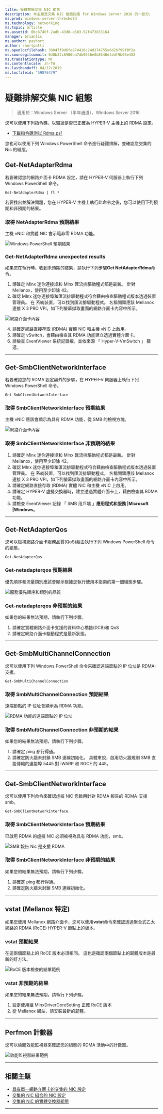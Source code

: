 ```yaml
---
title: 疑難排解交集 NIC 組態
description: 本主題是交集 NIC 組態指南 for Windows Server 2016 的一部分。
ms.prod: windows-server-threshold
ms.technology: networking
ms.topic: article
ms.assetid: 0bc6746f-2adb-43d8-a503-52f473833164
manager: brianlic
ms.author: pashort
author: shortpatti
ms.openlocfilehash: 3004ff9d6fe874410c24d174755a6d26f99f8f2a
ms.sourcegitcommit: 0d0b32c8986ba7db9536e0b8648d4ddf9b03e452
ms.translationtype: MT
ms.contentlocale: zh-TW
ms.lasthandoff: 04/17/2019
ms.locfileid: "59876479"
---
```

# <a name="troubleshooting-converged-nic-configurations"></a>疑難排解交集 NIC 組態

>適用於：Windows Server （半年通道），Windows Server 2016

您可以使用下列指令碼，以驗證是否已正確為 HYPER-V 主機上的 RDMA 設定。

- [下載指令碼測試 Rdma.ps1](https://github.com/Microsoft/SDN/blob/master/Diagnostics/Test-Rdma.ps1)

您也可以使用下列 Windows PowerShell 命令進行疑難排解，並確認您交集的 Nic 的組態。

## <a name="get-netadapterrdma"></a>Get-NetAdapterRdma

若要確認您的網路介面卡 RDMA 設定，請在 HYPER-V 伺服器上執行下列 Windows PowerShell 命令。

    
    Get-NetAdapterRdma | fl *
    

若要找出並解決問題，您在 HYPER-V 主機上執行此命令之後，您可以使用下列預期和非預期的結果。

### <a name="get-netadapterrdma-expected-results"></a>取得 NetAdapterRdma 預期結果

主機 vNIC 和實體 NIC 會示範非零 RDMA 功能。

![Windows PowerShell 預期結果](../../media/Converged-NIC/CNIC-Troubleshooting/cnic-tshoot-01.jpg)

### <a name="get-netadapterrdma-unexpected-results"></a>Get-NetAdapterRdma unexpected results

如果您在執行時，收到未預期的結果，請執行下列步驟**Get NetAdapterRdma**命令。

1. 請確定 Mlnx 迷你連接埠和 Mlnx 匯流排驅動程式都是最新。 針對 Mellanox，使用至少卸除 42。 
2. 確認 Mlnx 迷你連接埠和匯流排驅動程式符合藉由檢查驅動程式版本透過裝置管理員。 在 系統裝置，可以找到匯流排驅動程式。 名稱開頭應該 Mellanox 連接 X 3 PRO VPI，如下列螢幕擷取畫面的網路介面卡內容中所示。

![網路介面卡內容](../../media/Converged-NIC/CNIC-Troubleshooting/cnic-tshoot-02.jpg)

4. 請確定網路直接存取 (RDMA) 實體 NIC 和主機 vNIC 上啟用。
5. 請確定 vSwitch，會藉由檢查其 RDMA 功能建立透過實體介面卡。
6. 請檢查 EventViewer 系統記錄檔，並依來源 「 Hyper-V-VmSwitch 」 篩選。

--- 

## <a name="get-smbclientnetworkinterface"></a>Get-SmbClientNetworkInterface

若要確認您的 RDMA 設定額外的步驟，在 HYPER-V 伺服器上執行下列 Windows PowerShell 命令。


    Get-SmbClientNetworkInterface

### <a name="get-smbclientnetworkinterface-expected-results"></a>取得 SmbClientNetworkInterface 預期結果

主機 vNIC 應該會顯示為具有 RDMA 功能，從 SMB 的檢視方塊。

![網路介面卡內容](../../media/Converged-NIC/CNIC-Troubleshooting/cnic-tshoot-03.jpg)


### <a name="get-smbclientnetworkinterface-unexpected-results"></a>取得 SmbClientNetworkInterface 非預期的結果

1. 請確定 Mlnx 迷你連接埠和 Mlnx 匯流排驅動程式都是最新。 針對 Mellanox，使用至少卸除 42。 
2. 確認 Mlnx 迷你連接埠和匯流排驅動程式符合藉由檢查驅動程式版本透過裝置管理員。 在 系統裝置，可以找到匯流排驅動程式。 名稱開頭應該 Mellanox 連接 X 3 PRO VPI，如下列螢幕擷取畫面的網路介面卡內容中所示。
3. 請確定網路直接存取 (RDMA) 實體 NIC 和主機 vNIC 上啟用。
4. 請確定 HYPER-V 虛擬交換器時，建立透過實體介面卡上，藉由檢查其 RDMA 功能。
5. 請檢查 EventViewer 記錄 「 SMB 用戶端 」**應用程式和服務 |Microsoft |Windows**。

--- 

## <a name="get-netadapterqos"></a>Get-NetAdapterQos

您可以檢視網路介面卡服務品質\(QoS\)藉由執行下列 Windows PowerShell 命令的組態。

    Get-NetAdapterQos

### <a name="get-netadapterqos-expected-results"></a>Get-netadapterqos 預期結果

優先順序和流量類別應該會顯示根據您執行使用本指南的第一個組態步驟。

![服務優先順序和類別的品質](../../media/Converged-NIC/CNIC-Troubleshooting/cnic-tshoot-04.jpg)

### <a name="get-netadapterqos-unexpected-results"></a>Get-netadapterqos 非預期的結果

如果您的結果無法預期，請執行下列步驟。

1. 請確定實體網路介面卡支援的資料中心橋接\(DCB\)和 QoS
2. 請確定網路介面卡驅動程式是最新狀態。

--- 

## <a name="get-smbmultichannelconnection"></a>Get-SmbMultiChannelConnection

您可以使用下列 Windows PowerShell 命令來確認遠端節點的 IP 位址是 RDMA\-支援。

    Get-SmbMultiChannelConnection


### <a name="get-smbmultichannelconnection-expected-results"></a>取得 SmbMultiChannelConnection 預期結果

遠端節點的 IP 位址會顯示為 RDMA 功能。

![RDMA 功能的遠端節點的 IP 位址](../../media/Converged-NIC/CNIC-Troubleshooting/cnic-tshoot-05.jpg)

### <a name="get-smbmultichannelconnection-unexpected-results"></a>取得 SmbMultiChannelConnection 非預期的結果

如果您的結果無法預期，請執行下列步驟。

1. 請確定 ping 都行得通。
2. 請確定防火牆未封鎖 SMB 連線初始化。 具體來說，啟用防火牆規則 SMB 直接傳輸的連接埠 5445 對 iWARP 和 ROCE 的 445。

--- 

## <a name="get-smbclientnetworkinterface"></a>Get-SmbClientNetworkInterface

您可以使用下列命令來確認虛擬 NIC 您啟用針對 RDMA 報告的 RDMA\-支援 smb。

    Get-SmbClientNetworkInterface


### <a name="get-smbclientnetworkinterface-expected-results"></a>取得 SmbClientNetworkInterface 預期結果

已啟用 RDMA 的虛擬 NIC 必須被視為具有 RDMA 功能，smb。

![SMB 報告 Nic 是支援 RDMA](../../media/Converged-NIC/CNIC-Troubleshooting/cnic-tshoot-06.jpg)

### <a name="get-smbclientnetworkinterface-unexpected-results"></a>取得 SmbClientNetworkInterface 非預期的結果

如果您的結果無法預期，請執行下列步驟。

1. 請確定 ping 都行得通。
2. 請確定防火牆未封鎖 SMB 連線初始化。

--- 

## <a name="vstat-mellanox-specific"></a>vstat \(Mellanox 特定\)

如果您使用 Mellanox 網路介面卡，您可以使用**vstat**命令來確認透過聚合式乙太網路的 RDMA \(RoCE\) HYPER-V 節點上的版本。

### <a name="vstat-expected-results"></a>vstat 預期結果

在這兩個節點上的 RoCE 版本必須相同。 這也是確認兩個節點上的韌體版本是最新的好方法。

![RoCE 版本檢查的結果範例](../../media/Converged-NIC/CNIC-Troubleshooting/cnic-tshoot-07.jpg)

### <a name="vstat-unexpected-results"></a>vstat 非預期的結果

如果您的結果無法預期，請執行下列步驟。

1. 設定使用組 MlnxDriverCoreSetting 正確 RoCE 版本
2. 從 Mellanox 網站，請安裝最新的韌體。

--- 

## <a name="perfmon-counters"></a>Perfmon 計數器

您可以檢閱效能監視器來確認您的組態的 RDMA 活動中的計數器。

![效能監視器結果範例](../../media/Converged-NIC/CNIC-Troubleshooting/cnic-tshoot-08.jpg)

--- 

## <a name="related-topics"></a>相關主題

- [具有單一網路介面卡的交集的 NIC 設定](cnic-single.md)
- [交集的 NIC 組合的 NIC 設定](cnic-datacenter.md)
- [交集的 NIC 的實體交換器組態](cnic-app-switch-config.md)

---
